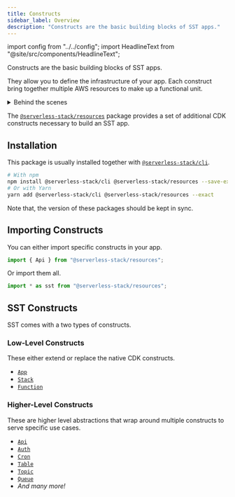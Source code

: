 ```yaml
---
title: Constructs
sidebar_label: Overview
description: "Constructs are the basic building blocks of SST apps."
---
```


import config from "../../config";
import HeadlineText from "@site/src/components/HeadlineText";

<HeadlineText>

Constructs are the basic building blocks of SST apps.

</HeadlineText>

They allow you to define the infrastructure of your app. Each construct bring together multiple AWS resources to make up a functional unit.

<details>
<summary>Behind the scenes</summary>

SST's constructs are built on top of [AWS CDK](https://aws.amazon.com/cdk/). They are designed to address specific use cases and have sensible defaults that make it easier to use AWS.

However, you can configure these defaults. You can even use CDK constructs in your SST app. Read more about the [design principles](../design-principles.md#progressive-disclosure) we use to build our constructs.

</details>

The [`@serverless-stack/resources`](https://www.npmjs.com/package/@serverless-stack/resources) package provides a set of additional CDK constructs necessary to build an SST app.

## Installation

This package is usually installed together with [`@serverless-stack/cli`](../packages/cli.md).

```bash
# With npm
npm install @serverless-stack/cli @serverless-stack/resources --save-exact
# Or with Yarn
yarn add @serverless-stack/cli @serverless-stack/resources --exact
```

Note that, the version of these packages should be kept in sync.

## Importing Constructs

You can either import specific constructs in your app.

```js
import { Api } from "@serverless-stack/resources";
```

Or import them all.

```js
import * as sst from "@serverless-stack/resources";
```

## SST Constructs

SST comes with a two types of constructs.

### Low-Level Constructs

These either extend or replace the native CDK constructs.

- [`App`](../constructs/App.md)
- [`Stack`](../constructs/Stack.md)
- [`Function`](../constructs/Function.md)

### Higher-Level Constructs

These are higher level abstractions that wrap around multiple constructs to serve specific use cases.

- [`Api`](../constructs/Api.md)
- [`Auth`](../constructs/Auth.md)
- [`Cron`](../constructs/Cron.md)
- [`Table`](../constructs/Table.md)
- [`Topic`](../constructs/Topic.md)
- [`Queue`](../constructs/Queue.md)
- _And many more!_
